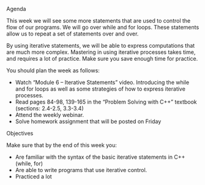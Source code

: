 Agenda

This week we will see some more statements that are used to control the flow of our programs. We will go over while and for loops. These statements allow us to repeat a set of statements over and over.

By using iterative statements, we will be able to express computations that are much more complex. Mastering in using iterative processes takes time, and requires a lot of practice. Make sure you save enough time for practice.

You should plan the week as follows:

- Watch “Module 6 – Iterative Statements” video. Introducing the while and for loops as well as some strategies of how to express iterative processes.
- Read pages 84-98, 139-165 in the “Problem Solving with C++” textbook (sections: 2.4-2.5, 3.3-3.4)
- Attend the weekly webinar.
- Solve homework assignment that will be posted on Friday


Objectives

Make sure that by the end of this week you:

- Are familiar with the syntax of the basic iterative statements in C++ (while, for)
- Are able to write programs that use iterative control.
- Practiced a lot
